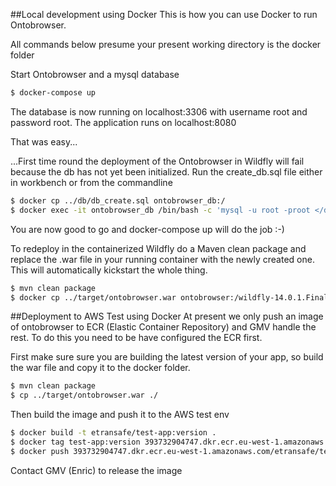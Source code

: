 ##Local development using Docker
This is how you can use Docker to run Ontobrowser.

All commands below presume your present working directory is the docker folder

Start Ontobrowser and a mysql database
```bash
$ docker-compose up
```

The database is now running on localhost:3306 with username root and password root.
The application runs on localhost:8080

That was easy...

...First time round the deployment of the Ontobrowser in Wildfly will fail because the db has not yet been initialized.
Run the create_db.sql file either in workbench or from the commandline
```bash
$ docker cp ../db/db_create.sql ontobrowser_db:/
$ docker exec -it ontobrowser_db /bin/bash -c 'mysql -u root -proot </db_create.sql'
```

You are now good to go and docker-compose up will do the job :-)

To redeploy in the containerized Wildfly do a Maven clean package and replace the .war file in your running container with the newly created one.
This will automatically kickstart the whole thing.
```bash
$ mvn clean package
$ docker cp ../target/ontobrowser.war ontobrowser:/wildfly-14.0.1.Final/standalone/deployments/ROOT.war
```



##Deployment to AWS Test using Docker 
At present we only push an image of ontobrowser to ECR (Elastic Container Repository) and GMV handle the rest.
To do this you need to be have configured the ECR first.

First make sure sure you are building the latest version of your app, so build the war file and copy it to the docker folder.

```bash
$ mvn clean package
$ cp ../target/ontobrowser.war ./
```

Then build the image and push it to the AWS test env

```bash
$ docker build -t etransafe/test-app:version .
$ docker tag test-app:version 393732904747.dkr.ecr.eu-west-1.amazonaws.com/etransafe/test-app:version
$ docker push 393732904747.dkr.ecr.eu-west-1.amazonaws.com/etransafe/test-app:version
```

Contact GMV (Enric) to release the image

